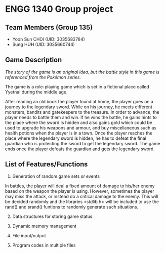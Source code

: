 # ENGG 1340 Group project
## Team Members (Group 135)
- Yoon Sun CHOI (UID: 3035683784)
- Sung HUH (UID: 3035660744)

## Game Description
*The story of the game is an original idea, but the battle style in this game is referenced from the Pokémon series.*

The game is a role-playing game which is set in a fictional place called Yyetnal during the middle age.

After reading an old book the player found at home, the player goes on a journey to the legendary sword. While on his journey, he meets different monsters, bandits and gatekeepers to the treasure. In order to advance, the player needs to battle them and win. If he wins the battle, he gains hints to the place where the sword is hidden and also gains gold which could be used to upgrade his weapons and armour, and buy miscellaneous such as health potions when the player is in a town. Once the player reaches the place where the legendary sword is hidden, he has to defeat the final guardian who is protecting the sword to get the legendary sword. The game ends once the player defeats the guardian and gets the legendary sword.

## List of Features/Functions
1. Generation of random game sets or events

In battles, the player will deal a fixed amount of damage to his/her enemy based on the weapon the player is using. However, sometimes the player may miss the attack, or instead do a critical damage to the enemy. This will be decided randomly and the libraries <stdlib.h> will be included to use the rand() and srand() funtions to randomly generate such situations.

2. Data structures for storing game status

3. Dynamic memory management

4. File input/output

5. Program codes in multiple files
